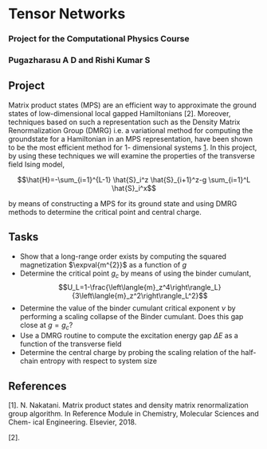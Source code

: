# Tensor Networks
### Project for the Computational Physics Course
### Pugazharasu A D and Rishi Kumar S
## Project
Matrix product states (MPS) are an efficient way to approximate the ground states
of low-dimensional local gapped Hamiltonians [2]. Moreover, techniques based on
such a representation such as the Density Matrix Renormalization Group (DMRG)
i.e. a variational method for computing the groundstate for a Hamiltonian in
an MPS representation, have been shown to be the most efficient method for 1-
dimensional systems [1](#ref1). In this project, by using these techniques we will examine
the properties of the transverse field Ising model,

$$\hat{H}=-\sum_{i=1}^{L-1} \hat{S}_i^z \hat{S}_{i+1}^z-g \sum_{i=1}^L \hat{S}_i^x$$

by means of constructing a MPS for its ground state and using DMRG methods
to determine the critical point and central charge.

## Tasks
- Show that a long-range order exists by computing the squared magnetization $\expval{m^{2}}$ as a function of $g$ 
- Determine the critical point $g_c$ by means of using the binder cumulant,
$$U_L=1-\frac{\left\langle{m}_z^4\right\rangle_L}{3\left\langle{m}_z^2\right\rangle_L^2}$$
- Determine the value of the binder cumulant critical exponent $\nu$ by performing a scaling collapse of the Binder cumulant. Does this gap close at $g = g_c$?
- Use a DMRG routine to compute the excitation energy gap $\Delta E$ as a function of the transverse field
- Determine the central charge by probing the scaling relation of the half-chain entropy with respect to system size

## References
[1]. N. Nakatani. Matrix product states and density matrix renormalization group
algorithm. In Reference Module in Chemistry, Molecular Sciences and Chem-
ical Engineering. Elsevier, 2018.<a name="ref1"></a>


[2].